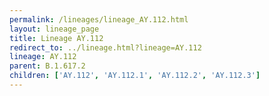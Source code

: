 ```yaml
---
permalink: /lineages/lineage_AY.112.html
layout: lineage_page
title: Lineage AY.112
redirect_to: ../lineage.html?lineage=AY.112
lineage: AY.112
parent: B.1.617.2
children: ['AY.112', 'AY.112.1', 'AY.112.2', 'AY.112.3']
---
```

